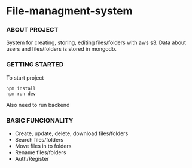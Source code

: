 # File-managment-system

### ABOUT PROJECT

System for creating, storing, editing files/folders with aws s3. Data about users and files/folders is stored in mongodb.

### GETTING STARTED

To start project
```
npm install
npm run dev
```

Also need to run backend

### BASIC FUNCIONALITY

- Create, update, delete, download files/folders
- Search files/folders
- Move files in to folders
- Rename files/folders
- Auth/Register
